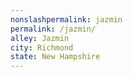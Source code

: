 ```yaml
---
﻿nonslashpermalink: jazmin
permalink: /jazmin/
alley: Jazmin
city: Richmond
state: New Hampshire
---
```

